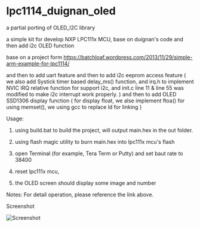 # lpc1114_duignan_oled
a partial porting of OLED_I2C library

a simple kit for develop NXP LPC111x MCU, base on duignan's code and then add i2c OLED function

base on a project form https://batchloaf.wordpress.com/2013/11/29/simple-arm-example-for-lpc1114/

and then to add uart feature
and then to add i2c eeprom access feature
( we also add Systick timer based delay_ms() function,
  and irq.h to implement NVIC IRQ relative function for support i2c,
  and init.c line 11 & line 55 was modified to make i2c interrupt work properly.
)
and then to add OLED SSD1306 display function
(
  for display float, we alse implement ftoa()
  for using memset(), we using gcc to replace ld for linking
)

Usage:
  1. using build.bat to build the project,
   will output main.hex in the out folder.

  2. using flash magic utility to burn main.hex into lpc111x mcu's flash
  3. open Terminal (for example, Tera Term or Putty) and set baut rate to 38400
  4. reset lpc111x mcu,
  5. the OLED screen should display some image and number

Notes:
  For detail operation, please reference the link above.

Screenshot

  ![Screenshot](documents/lpc1114_i2c_oled.png)
  
